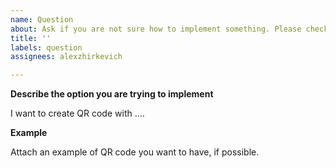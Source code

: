 ```yaml
---
name: Question
about: Ask if you are not sure how to implement something. Please check FAQ section in README before. Maybe it already has an answer.
title: ''
labels: question
assignees: alexzhirkevich

---
```


**Describe the option you are trying to implement**

I want to create QR code with ....

**Example**

Attach an example of QR code you want to have, if possible.
